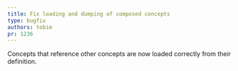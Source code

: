 ```yaml
---
title: Fix loading and dumping of composed concepts
type: bugfix
authors: tobim
pr: 1236
---
```


Concepts that reference other concepts are now loaded correctly from their
definition.
